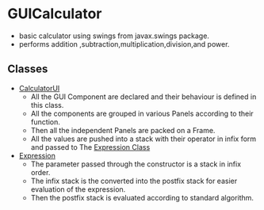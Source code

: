 # GUICalculator
- basic calculator using swings from javax.swings package.
- performs addition ,subtraction,multiplication,division,and power.

## Classes
- [CalculatorUI](src/Calculator/CalculatorUI.java)
  - All the GUI Component are declared and their behaviour is defined in this class.
  - All the components are grouped in various Panels according to their function.
  - Then all the independent Panels are packed on a Frame.
  - All the values are pushed into a stack with their operator in infix form and passed to The <U>Expression Class</U>
- [Expression](src/Calculator/Expression.java)
  - The parameter passed through the constructor is a stack in infix order.
  - The infix stack is the converted into the postfix stack for easier evaluation of the expression.
  - Then the postfix stack is evaluated according to standard algorithm.
